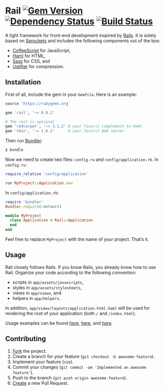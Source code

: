 # Rail [![Gem Version](https://badge.fury.io/rb/rail.svg)](http://badge.fury.io/rb/rail) [![Dependency Status](https://gemnasium.com/IvanUkhov/rail.svg)](https://gemnasium.com/IvanUkhov/rail) [![Build Status](https://travis-ci.org/IvanUkhov/rail.svg?branch=master)](https://travis-ci.org/IvanUkhov/rail)
A light framework for front-end development inspired by
[Rails](http://rubyonrails.org/). It is solely based on
[Sprockets](https://github.com/sstephenson/sprockets) and includes the
following components out of the box:
* [CoffeeScript](http://coffeescript.org/) for JavaScript,
* [Haml](http://haml.info/) for HTML,
* [Sass](http://sass-lang.com/) for CSS, and
* [Uglifier](https://github.com/lautis/uglifier) for compression.

## Installation
First of all, include the gem in your `Gemfile`. Here is an example:
```ruby
source 'https://rubygems.org'

gem 'rail', '~> 0.0.2'

# The rest is optional
gem 'redcarpet', '~> 3.1.2' # your favorit complement to Haml
gem 'thin', '~> 1.6.2'      # your favorit Web server
```

Then run [Bundler](http://bundler.io/):
```bash
$ bundle
```

Now we need to create two files: `config.ru` and `config/application.rb`.
In `config.ru`:
```ruby
require_relative 'config/application'

run MyProject::Application.new
```

In `config/application.rb`:
```ruby
require 'bundler'
Bundler.require(:default)

module MyProject
  class Application < Rail::Application
  end
end
```

Feel free to replace `MyProject` with the name of your project. That’s it.

## Usage
Rail closely follows Rails. If you know Rails, you already know how to use
Rail. Organize your code according to the following convention:
* scripts in `app/assets/javascripts`,
* styles in `app/assets/stylesheets`,
* views in `app/views`, and
* helpers in `app/helpers`.

In addition, `app/views/layouts/application.html.haml` will be used for
rendering the root of your application (both `/` and `/index.html`).

Usage examples can be found [here](https://github.com/IvanUkhov/type-works),
[here](https://github.com/IvanUkhov/photography), and
[here](https://github.com/IvanUkhov/liu-profile).

## Contributing
1. [Fork](https://help.github.com/articles/fork-a-repo) the project.
2. Create a branch for your feature (`git checkout -b awesome-feature`).
3. Implement your feature (`vim`).
4. Commit your changes (`git commit -am 'Implemented an awesome feature'`).
5. Push to the branch (`git push origin awesome-feature`).
6. [Create](https://help.github.com/articles/creating-a-pull-request)
   a new Pull Request.
